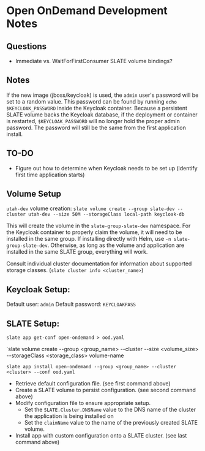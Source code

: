 # Open OnDemand Development Notes



## Questions

* Immediate vs. WaitForFirstConsumer SLATE volume bindings?


## Notes

If the new image (jboss/keycloak) is used, the `admin` user's password will be set to a random value.
This password can be found by running `echo $KEYCLOAK_PASSWORD` inside the Keycloak container.
Because a persistent SLATE volume backs the Keycloak database, if the deployment or container is restarted, `$KEYCLOAK_PASSWORD` will no longer hold the proper admin password.
The password will still be the same from the first application install.


## TO-DO

* Figure out how to determine when Keycloak needs to be set up (identify first time application starts)



## Volume Setup

`utah-dev` volume creation: `slate volume create --group slate-dev --cluster utah-dev --size 50M --storageClass local-path keycloak-db`

This will create the volume in the `slate-group-slate-dev` namespace. 
For the Keycloak container to properly claim the volume, it will need to be installed in the same group. 
If installing directly with Helm, use `-n slate-group-slate-dev`. 
Otherwise, as long as the volume and application are installed in the same SLATE group, everything will work.

Consult individual cluster documentation for information about supported storage classes. (`slate cluster info <cluster_name>`)


## Keycloak Setup:

Default user: `admin`
Default password: `KEYCLOAKPASS`


## SLATE Setup:

`slate app get-conf open-ondemand > ood.yaml`

`slate volume create --group <group_name> --cluster <cluster> --size <volume_size> --storageClass <storage_class> volume-name

`slate app install open-ondemand --group <group_name> --cluster <cluster> --conf ood.yaml`



* Retrieve default configuration file. (see first command above)
* Create a SLATE volume to persist configuration. (see second command above)
* Modify configuration file to ensure appropriate setup.
	* Set the `SLATE.Cluster.DNSName` value to the DNS name of the cluster the application is being installed on
	* Set the `claimName` value to the name of the previously created SLATE volume.
* Install app with custom configuration onto a SLATE cluster. (see last command above)

